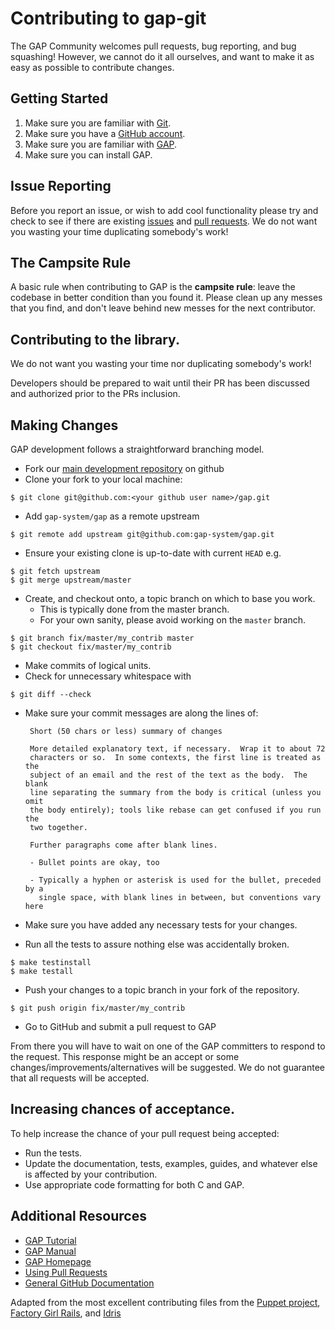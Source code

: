 # Contributing to gap-git

The GAP Community welcomes pull requests, bug reporting, and bug squashing!
However, we cannot do it all ourselves, and want to make it as easy as
possible to contribute changes.

## Getting Started

1. Make sure you are familiar with [Git](http://git-scm.com/book).
1. Make sure you have a [GitHub account](https://github.com/signup/free).
1. Make sure you are familiar with [GAP](http://www.gap-system.org/).
1. Make sure you can install GAP.

## Issue Reporting

Before you report an issue, or wish to add cool functionality please try
and check to see if there are existing
[issues](https://github.com/gap-system/gap-git/issues) and
[pull requests](https://github.com/gap-system/gap-git/pulls).
We do not want you wasting your time duplicating somebody's work!

## The Campsite Rule

A basic rule when contributing to GAP is the **campsite rule**:
leave the codebase in better condition than you found it.
Please clean up any messes that you find, and don't
leave behind new messes for the next contributor.

## Contributing to the library.

We do not want you wasting your time nor duplicating somebody's work!

Developers should be prepared to wait until their PR has been discussed
and authorized prior to the PRs inclusion.

## Making Changes

GAP development follows a straightforward branching model.

 * Fork our [main development repository](https://github.com/gap-system/gap) on github
 * Clone your fork to your local machine:

```
$ git clone git@github.com:<your github user name>/gap.git
```
 * Add `gap-system/gap` as a remote upstream
```
$ git remote add upstream git@github.com:gap-system/gap.git
```
 * Ensure your existing clone is up-to-date with current `HEAD` e.g.
```
$ git fetch upstream
$ git merge upstream/master
```
 * Create, and checkout onto, a topic branch on which to base you work.
   * This is typically done from the master branch.
   * For your own sanity, please avoid working on the `master` branch.
 ```
 $ git branch fix/master/my_contrib master
 $ git checkout fix/master/my_contrib
 ```
 * Make commits of logical units.
 * Check for unnecessary whitespace with
```
$ git diff --check
```
 * Make sure your commit messages are along the lines of:

        Short (50 chars or less) summary of changes

        More detailed explanatory text, if necessary.  Wrap it to about 72
        characters or so.  In some contexts, the first line is treated as the
        subject of an email and the rest of the text as the body.  The blank
        line separating the summary from the body is critical (unless you omit
        the body entirely); tools like rebase can get confused if you run the
        two together.

        Further paragraphs come after blank lines.

        - Bullet points are okay, too

        - Typically a hyphen or asterisk is used for the bullet, preceded by a
          single space, with blank lines in between, but conventions vary here

 * Make sure you have added any necessary tests for your changes.
 * Run all the tests to assure nothing else was accidentally broken.
```
$ make testinstall
$ make testall
```
 * Push your changes to a topic branch in your fork of the repository.
```
$ git push origin fix/master/my_contrib
```
 * Go to GitHub and submit a pull request to GAP

From there you will have to wait on one of the GAP committers to respond to the request.
This response might be an accept or some changes/improvements/alternatives will be suggested.
We do not guarantee that all requests will be accepted.

## Increasing chances of acceptance.

To help increase the chance of your pull request being accepted:

* Run the tests.
* Update the documentation, tests, examples, guides, and whatever
  else is affected by your contribution.
* Use appropriate code formatting for both C and GAP.

## Additional Resources

* [GAP Tutorial](http://gap-system.org/Manuals/doc/tut/chap0.html)
* [GAP Manual](http://gap-system.org/Manuals/doc/ref/chap0.html)
* [GAP Homepage](http://www.gap-system.org/)
* [Using Pull Requests](https://help.github.com/articles/using-pull-requests)
* [General GitHub Documentation](https://help.github.com/)

Adapted from the most excellent contributing files from the [Puppet project](https://github.com/puppetlabs/puppet),
[Factory Girl Rails](https://github.com/thoughtbot/factory_girl_rails/blob/master/CONTRIBUTING.md),
and [Idris](https://github.com/idris-lang/Idris-dev)

